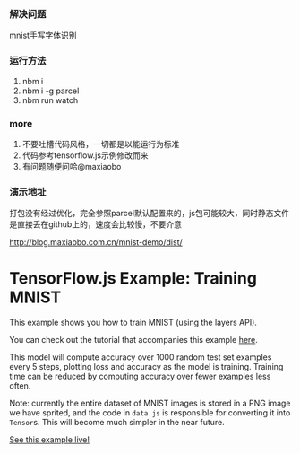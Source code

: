 ### 解决问题
mnist手写字体识别

### 运行方法
1. nbm i 
2. nbm i -g parcel
3. nbm run watch

### more
1. 不要吐槽代码风格，一切都是以能运行为标准
2. 代码参考tensorflow.js示例修改而来
3. 有问题随便问哈@maxiaobo

### 演示地址

打包没有经过优化，完全参照parcel默认配置来的，js包可能较大，同时静态文件是直接丢在github上的，速度会比较慢，不要介意

http://blog.maxiaobo.com.cn/mnist-demo/dist/

# TensorFlow.js Example: Training MNIST

This example shows you how to train MNIST (using the layers API).

You can check out the tutorial that accompanies this example [here](https://js.tensorflow.org/tutorials/mnist.html).

This model will compute accuracy over 1000 random test set examples every 5
steps, plotting loss and accuracy as the model is training. Training time can
be reduced by computing accuracy over fewer examples less often.

Note: currently the entire dataset of MNIST images is stored in a PNG image we have
sprited, and the code in `data.js` is responsible for converting it into
`Tensor`s. This will become much simpler in the near future.

[See this example live!](https://storage.googleapis.com/tfjs-examples/mnist/dist/index.html)

